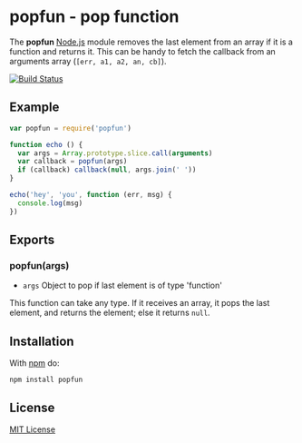 # popfun - pop function

The **popfun** [Node.js](http://nodejs.org/) module removes the last element from an array if it is a function and returns it. This can be handy to fetch the callback from an arguments array (`[err, a1, a2, an, cb]`).

[![Build Status](https://secure.travis-ci.org/michaelnisi/popfun.png)](http://travis-ci.org/michaelnisi/popfun)

## Example

```js
var popfun = require('popfun')

function echo () {
  var args = Array.prototype.slice.call(arguments)
  var callback = popfun(args)
  if (callback) callback(null, args.join(' '))
}

echo('hey', 'you', function (err, msg) {
  console.log(msg)
})
```

## Exports

### popfun(args)

- `args` Object to pop if last element is of type 'function'

This function can take any type. If it receives an array, it pops the last element, and returns the element; else it returns `null`.

## Installation

With [npm](https://npmjs.org/package/popfun) do:

```
npm install popfun
```

## License

[MIT License](https://raw.github.com/michaelnisi/popfun/master/LICENSE)

